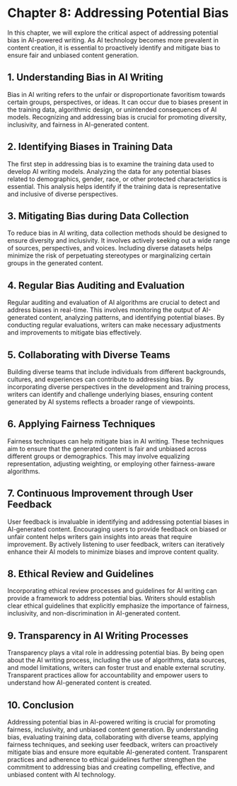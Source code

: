Chapter 8: Addressing Potential Bias
====================================

In this chapter, we will explore the critical aspect of addressing potential bias in AI-powered writing. As AI technology becomes more prevalent in content creation, it is essential to proactively identify and mitigate bias to ensure fair and unbiased content generation.

**1. Understanding Bias in AI Writing**
---------------------------------------

Bias in AI writing refers to the unfair or disproportionate favoritism towards certain groups, perspectives, or ideas. It can occur due to biases present in the training data, algorithmic design, or unintended consequences of AI models. Recognizing and addressing bias is crucial for promoting diversity, inclusivity, and fairness in AI-generated content.

**2. Identifying Biases in Training Data**
------------------------------------------

The first step in addressing bias is to examine the training data used to develop AI writing models. Analyzing the data for any potential biases related to demographics, gender, race, or other protected characteristics is essential. This analysis helps identify if the training data is representative and inclusive of diverse perspectives.

**3. Mitigating Bias during Data Collection**
---------------------------------------------

To reduce bias in AI writing, data collection methods should be designed to ensure diversity and inclusivity. It involves actively seeking out a wide range of sources, perspectives, and voices. Including diverse datasets helps minimize the risk of perpetuating stereotypes or marginalizing certain groups in the generated content.

**4. Regular Bias Auditing and Evaluation**
-------------------------------------------

Regular auditing and evaluation of AI algorithms are crucial to detect and address biases in real-time. This involves monitoring the output of AI-generated content, analyzing patterns, and identifying potential biases. By conducting regular evaluations, writers can make necessary adjustments and improvements to mitigate bias effectively.

**5. Collaborating with Diverse Teams**
---------------------------------------

Building diverse teams that include individuals from different backgrounds, cultures, and experiences can contribute to addressing bias. By incorporating diverse perspectives in the development and training process, writers can identify and challenge underlying biases, ensuring content generated by AI systems reflects a broader range of viewpoints.

**6. Applying Fairness Techniques**
-----------------------------------

Fairness techniques can help mitigate bias in AI writing. These techniques aim to ensure that the generated content is fair and unbiased across different groups or demographics. This may involve equalizing representation, adjusting weighting, or employing other fairness-aware algorithms.

**7. Continuous Improvement through User Feedback**
---------------------------------------------------

User feedback is invaluable in identifying and addressing potential biases in AI-generated content. Encouraging users to provide feedback on biased or unfair content helps writers gain insights into areas that require improvement. By actively listening to user feedback, writers can iteratively enhance their AI models to minimize biases and improve content quality.

**8. Ethical Review and Guidelines**
------------------------------------

Incorporating ethical review processes and guidelines for AI writing can provide a framework to address potential bias. Writers should establish clear ethical guidelines that explicitly emphasize the importance of fairness, inclusivity, and non-discrimination in AI-generated content.

**9. Transparency in AI Writing Processes**
-------------------------------------------

Transparency plays a vital role in addressing potential bias. By being open about the AI writing process, including the use of algorithms, data sources, and model limitations, writers can foster trust and enable external scrutiny. Transparent practices allow for accountability and empower users to understand how AI-generated content is created.

**10. Conclusion**
------------------

Addressing potential bias in AI-powered writing is crucial for promoting fairness, inclusivity, and unbiased content generation. By understanding bias, evaluating training data, collaborating with diverse teams, applying fairness techniques, and seeking user feedback, writers can proactively mitigate bias and ensure more equitable AI-generated content. Transparent practices and adherence to ethical guidelines further strengthen the commitment to addressing bias and creating compelling, effective, and unbiased content with AI technology.
